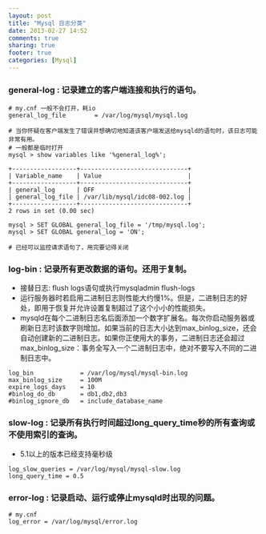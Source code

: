 ```yaml
---
layout: post
title: "Mysql 日志分类"
date: 2013-02-27 14:52
comments: true
sharing: true
footer: true
categories: [Mysql]
---
```





### general-log : 记录建立的客户端连接和执行的语句。

```
# my.cnf 一般不会打开，耗io
general_log_file        = /var/log/mysql/mysql.log

# 当你怀疑在客户端发生了错误并想确切地知道该客户端发送给mysqld的语句时，该日志可能非常有用。
# 一般都是临时打开
mysql > show variables like '%general_log%';  

+------------------+------------------------------+
| Variable_name    | Value                        |
+------------------+------------------------------+
| general_log      | OFF                          |
| general_log_file | /var/lib/mysql/idc08-002.log |
+------------------+------------------------------+
2 rows in set (0.00 sec)

mysql > SET GLOBAL general_log_file = '/tmp/mysql.log';
mysql > SET GLOBAL general_log = 'ON';

# 已经可以监控请求语句了，用完要记得关闭
```

<!-- more -->

### log-bin : 记录所有更改数据的语句。还用于复制。

+ 接替日志: flush logs语句或执行mysqladmin flush-logs
+ 运行服务器时若启用二进制日志则性能大约慢1%。但是，二进制日志的好处，即用于恢复并允许设置复制超过了这个小小的性能损失。
+ mysqld在每个二进制日志名后面添加一个数字扩展名。每次你启动服务器或刷新日志时该数字则增加。如果当前的日志大小达到max_binlog_size，还会自动创建新的二进制日志。如果你正使用大的事务，二进制日志还会超过max_binlog_size：事务全写入一个二进制日志中，绝对不要写入不同的二进制日志中。

```
log_bin             = /var/log/mysql/mysql-bin.log
max_binlog_size     = 100M
expire_logs_days    = 10
#binlog_do_db       = db1,db2,db3
#binlog_ignore_db   = include_database_name
```

### slow-log : 记录所有执行时间超过long_query_time秒的所有查询或不使用索引的查询。

+ 5.1以上的版本已经支持毫秒级

```
log_slow_queries = /var/log/mysql/mysql-slow.log
long_query_time = 0.5 
```

### error-log : 记录启动、运行或停止mysqld时出现的问题。

```
# my.cnf
log_error = /var/log/mysql/error.log
```


